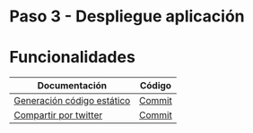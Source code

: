 # Paso 3 - Despliegue aplicación

Funcionalidades
=================

| Documentación                                             | Código                                                              |
| --------------------------------------------------------- | ------------------------------------------------------------------- |
| [Generación código estático](3-1-generate.md)     | [Commit](https://github.com/cristinafsanz/taller-nuxt/commit/3c7aa00b9ca358e96a5373ae7af8ddcb2bf6903e)    |
| [Compartir por twitter](3-2-twitter-share.md)     | [Commit](https://github.com/cristinafsanz/taller-nuxt/commit/8583b456c9a9b59dabd962ec0bec9a95cdbce18d)    |
